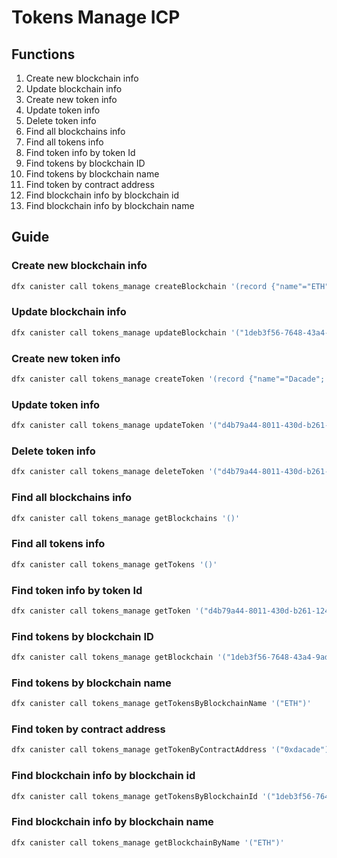 # Tokens Manage ICP

## Functions

1. Create new blockchain info
2. Update blockchain info
3. Create new token info
4. Update token info
5. Delete token info
6. Find all blockchains info
7. Find all tokens info
8. Find token info by token Id
9. Find tokens by blockchain ID
10. Find tokens by blockchain name
11. Find token by contract address
12. Find blockchain info by blockchain id
13. Find blockchain info by blockchain name

## Guide

### Create new blockchain info
```bash
dfx canister call tokens_manage createBlockchain '(record {"name"="ETH"; "description"="Ethereum"})'
```
 
### Update blockchain info
```bash
dfx canister call tokens_manage updateBlockchain '("1deb3f56-7648-43a4-9ad8-df8396f0eada", record {"name"="ETH"; "description"="Updated desc"})'
```
 
### Create new token info
```bash
dfx canister call tokens_manage createToken '(record {"name"="Dacade"; "symbol"="DAC"; "decimals"=18; "totalSupply"=1000000; "description"="Dacade token"; "contractAddress"="0xdacade"; "blockchainId"="1deb3f56-7648-43a4-9ad8-df8396f0eada"})'
```
 
### Update token info
```bash
dfx canister call tokens_manage updateToken '("d4b79a44-8011-430d-b261-1245f5bab968", record {"name"="Dacade"; "symbol"="DAC"; "decimals"=18; "totalSupply"=1000000; "description"="Dacade token updated"; "contractAddress"="0xdacade"; "blockchainId"="1deb3f56-7648-43a4-9ad8-df8396f0eada"})'
```
 
### Delete token info
```bash
dfx canister call tokens_manage deleteToken '("d4b79a44-8011-430d-b261-1245f5bab968")'
```
 
### Find all blockchains info
```bash
dfx canister call tokens_manage getBlockchains '()'
```
 
### Find all tokens info
```bash
dfx canister call tokens_manage getTokens '()'
```
 
### Find token info by token Id
```bash
dfx canister call tokens_manage getToken '("d4b79a44-8011-430d-b261-1245f5bab968")'
```
 
### Find tokens by blockchain ID
```bash
dfx canister call tokens_manage getBlockchain '("1deb3f56-7648-43a4-9ad8-df8396f0eada")'
```
 
### Find tokens by blockchain name
```bash
dfx canister call tokens_manage getTokensByBlockchainName '("ETH")'
```
 
### Find token by contract address
```bash
dfx canister call tokens_manage getTokenByContractAddress '("0xdacade")'
```
 
### Find blockchain info by blockchain id
```bash
dfx canister call tokens_manage getTokensByBlockchainId '("1deb3f56-7648-43a4-9ad8-df8396f0eada")'
```
 
### Find blockchain info by blockchain name
```bash
dfx canister call tokens_manage getBlockchainByName '("ETH")'
```
